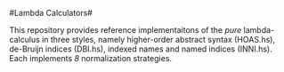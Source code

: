 #Lambda Calculators#

This repository provides reference implementaitons of the *pure*
lambda-calculus in three styles, namely higher-order abstract syntax
(HOAS.hs), de-Bruijn indices (DBI.hs), indexed names and named indices
(INNI.hs).  Each implements *8* normalization strategies.

